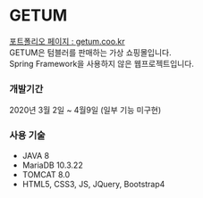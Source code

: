 # GETUM
[포트폴리오 페이지 : getum.coo.kr](http://getum.coo.kr)   
GETUM은 텀블러를 판매하는 가상 쇼핑몰입니다.   
Spring Framework을 사용하지 않은 웹프로젝트입니다.   

### 개발기간
2020년 3월 2일 ~ 4월9일 (일부 기능 미구현)

### 사용 기술
* JAVA 8
* MariaDB 10.3.22
* TOMCAT 8.0
* HTML5, CSS3, JS, JQuery, Bootstrap4
